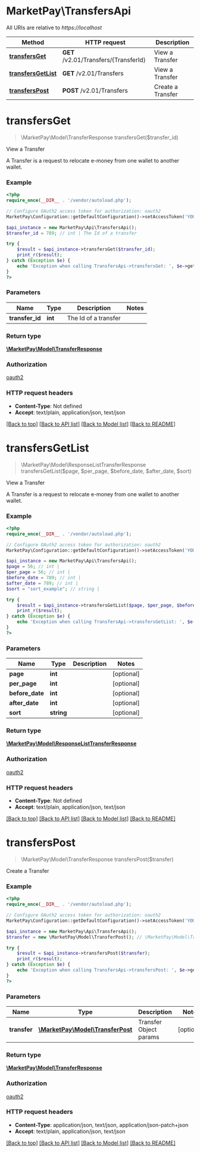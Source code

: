 # MarketPay\TransfersApi

All URIs are relative to *https://localhost*

Method | HTTP request | Description
------------- | ------------- | -------------
[**transfersGet**](TransfersApi.md#transfersGet) | **GET** /v2.01/Transfers/{TransferId} | View a Transfer
[**transfersGetList**](TransfersApi.md#transfersGetList) | **GET** /v2.01/Transfers | View a Transfer
[**transfersPost**](TransfersApi.md#transfersPost) | **POST** /v2.01/Transfers | Create a Transfer


# **transfersGet**
> \MarketPay\Model\TransferResponse transfersGet($transfer_id)

View a Transfer

A Transfer is a request to relocate e-money from one wallet to another wallet.

### Example
```php
<?php
require_once(__DIR__ . '/vendor/autoload.php');

// Configure OAuth2 access token for authorization: oauth2
MarketPay\Configuration::getDefaultConfiguration()->setAccessToken('YOUR_ACCESS_TOKEN');

$api_instance = new MarketPay\Api\TransfersApi();
$transfer_id = 789; // int | The Id of a transfer

try {
    $result = $api_instance->transfersGet($transfer_id);
    print_r($result);
} catch (Exception $e) {
    echo 'Exception when calling TransfersApi->transfersGet: ', $e->getMessage(), PHP_EOL;
}
?>
```

### Parameters

Name | Type | Description  | Notes
------------- | ------------- | ------------- | -------------
 **transfer_id** | **int**| The Id of a transfer |

### Return type

[**\MarketPay\Model\TransferResponse**](../Model/TransferResponse.md)

### Authorization

[oauth2](../../README.md#oauth2)

### HTTP request headers

 - **Content-Type**: Not defined
 - **Accept**: text/plain, application/json, text/json

[[Back to top]](#) [[Back to API list]](../../README.md#documentation-for-api-endpoints) [[Back to Model list]](../../README.md#documentation-for-models) [[Back to README]](../../README.md)

# **transfersGetList**
> \MarketPay\Model\ResponseListTransferResponse transfersGetList($page, $per_page, $before_date, $after_date, $sort)

View a Transfer

A Transfer is a request to relocate e-money from one wallet to another wallet.

### Example
```php
<?php
require_once(__DIR__ . '/vendor/autoload.php');

// Configure OAuth2 access token for authorization: oauth2
MarketPay\Configuration::getDefaultConfiguration()->setAccessToken('YOUR_ACCESS_TOKEN');

$api_instance = new MarketPay\Api\TransfersApi();
$page = 56; // int | 
$per_page = 56; // int | 
$before_date = 789; // int | 
$after_date = 789; // int | 
$sort = "sort_example"; // string | 

try {
    $result = $api_instance->transfersGetList($page, $per_page, $before_date, $after_date, $sort);
    print_r($result);
} catch (Exception $e) {
    echo 'Exception when calling TransfersApi->transfersGetList: ', $e->getMessage(), PHP_EOL;
}
?>
```

### Parameters

Name | Type | Description  | Notes
------------- | ------------- | ------------- | -------------
 **page** | **int**|  | [optional]
 **per_page** | **int**|  | [optional]
 **before_date** | **int**|  | [optional]
 **after_date** | **int**|  | [optional]
 **sort** | **string**|  | [optional]

### Return type

[**\MarketPay\Model\ResponseListTransferResponse**](../Model/ResponseListTransferResponse.md)

### Authorization

[oauth2](../../README.md#oauth2)

### HTTP request headers

 - **Content-Type**: Not defined
 - **Accept**: text/plain, application/json, text/json

[[Back to top]](#) [[Back to API list]](../../README.md#documentation-for-api-endpoints) [[Back to Model list]](../../README.md#documentation-for-models) [[Back to README]](../../README.md)

# **transfersPost**
> \MarketPay\Model\TransferResponse transfersPost($transfer)

Create a Transfer



### Example
```php
<?php
require_once(__DIR__ . '/vendor/autoload.php');

// Configure OAuth2 access token for authorization: oauth2
MarketPay\Configuration::getDefaultConfiguration()->setAccessToken('YOUR_ACCESS_TOKEN');

$api_instance = new MarketPay\Api\TransfersApi();
$transfer = new \MarketPay\Model\TransferPost(); // \MarketPay\Model\TransferPost | Transfer Object params

try {
    $result = $api_instance->transfersPost($transfer);
    print_r($result);
} catch (Exception $e) {
    echo 'Exception when calling TransfersApi->transfersPost: ', $e->getMessage(), PHP_EOL;
}
?>
```

### Parameters

Name | Type | Description  | Notes
------------- | ------------- | ------------- | -------------
 **transfer** | [**\MarketPay\Model\TransferPost**](../Model/TransferPost.md)| Transfer Object params | [optional]

### Return type

[**\MarketPay\Model\TransferResponse**](../Model/TransferResponse.md)

### Authorization

[oauth2](../../README.md#oauth2)

### HTTP request headers

 - **Content-Type**: application/json, text/json, application/json-patch+json
 - **Accept**: text/plain, application/json, text/json

[[Back to top]](#) [[Back to API list]](../../README.md#documentation-for-api-endpoints) [[Back to Model list]](../../README.md#documentation-for-models) [[Back to README]](../../README.md)


